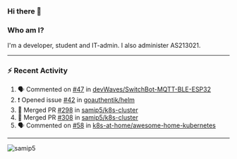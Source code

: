 ### Hi there 👋

### Who am I?
I'm a developer, student and IT-admin. I also administer AS213021.

---
### :zap: Recent Activity
<!--START_SECTION:activity-->
1. 🗣 Commented on [#47](https://github.com/devWaves/SwitchBot-MQTT-BLE-ESP32/issues/47) in [devWaves/SwitchBot-MQTT-BLE-ESP32](https://github.com/devWaves/SwitchBot-MQTT-BLE-ESP32)
2. ❗️ Opened issue [#42](https://github.com/goauthentik/helm/issues/42) in [goauthentik/helm](https://github.com/goauthentik/helm)
3. 🎉 Merged PR [#298](https://github.com/samip5/k8s-cluster/pull/298) in [samip5/k8s-cluster](https://github.com/samip5/k8s-cluster)
4. 🎉 Merged PR [#308](https://github.com/samip5/k8s-cluster/pull/308) in [samip5/k8s-cluster](https://github.com/samip5/k8s-cluster)
5. 🗣 Commented on [#58](https://github.com/k8s-at-home/awesome-home-kubernetes/issues/58) in [k8s-at-home/awesome-home-kubernetes](https://github.com/k8s-at-home/awesome-home-kubernetes)
<!--END_SECTION:activity-->
---

<img align="center" src="https://github-readme-stats.vercel.app/api?username=samip5&show_icons=true" alt="samip5" />
